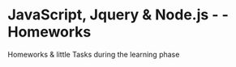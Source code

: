  # JavaScript, Jquery & Node.js - -Homeworks 

Homeworks &amp; little Tasks during the learning phase
